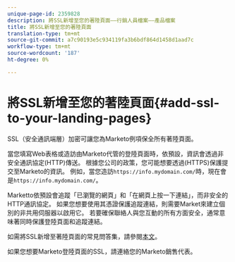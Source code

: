 ```yaml
---
unique-page-id: 2359828
description: 將SSL新增至您的著陸頁面——行銷人員檔案——產品檔案
title: 將SSL新增至您的著陸頁面
translation-type: tm+mt
source-git-commit: a7c90193e5c934119fa3b6bdf864d1458d1aad7c
workflow-type: tm+mt
source-wordcount: '187'
ht-degree: 0%

---
```



# 將SSL新增至您的著陸頁面{#add-ssl-to-your-landing-pages}

SSL（安全通訊端層）加密可讓您為Marketo例項保全所有著陸頁面。

當您填寫Web表格或造訪由Marketo代管的登陸頁面時，依預設，資訊會透過非安全通訊協定(HTTP)傳送。 根據您公司的政策，您可能想要透過(HTTPS)保護提交至Marketo的資訊。 例如，當您造訪`https://info.mydomain.com/`時，現在會是`https://info.mydomain.com/`。

Marketto依預設會追蹤「已瀏覽的網頁」和「在網頁上按一下連結」，而非安全的HTTP通訊協定。 如果您想要使用其憑證保護追蹤連結，則需要Market來建立個別的非共用伺服器以啟用它。 若要確保聯絡人與您互動的所有方面安全，通常意味著同時保護登陸頁面和追蹤連結。

如需將SSL新增至著陸頁面的常見問答集，請參閱[本文](https://nation.marketo.com/t5/Knowledgebase/Overview-amp-FAQ-Secured-Domains/ta-p/300900)。

如果您想要Marketo登陸頁面的SSL，請連絡您的Marketo銷售代表。
